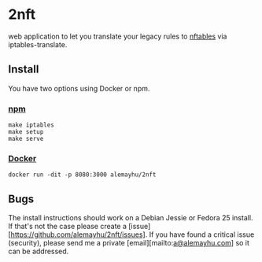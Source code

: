 # 2nft

web application to let you translate your legacy rules to [nftables][0] via
iptables-translate.

## Install

You have two options using Docker or npm.

### [npm](https://www.npmjs.com/)

    make iptables
    make setup
    make serve

### [Docker](https://www.docker.com/)

    docker run -dit -p 8080:3000 alemayhu/2nft

## Bugs
    
The install instructions should work on a Debian Jessie or Fedora 25 install.
If that's not the case please create a
[issue][https://github.com/alemayhu/2nft/issues]. If you have found a critical
issue (security), please send me a private [email][mailto:a@alemayhu.com] so it
can be addressed.

[0]: https://netfilter.org/projects/nftables/

